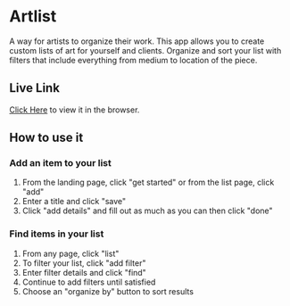 # Artlist

A way for artists to organize their work.
This app allows you to create custom lists of art for yourself and clients. Organize and sort your list with filters that include everything from medium to location of the piece.

## Live Link

[Click Here](https://artlist-app-lv1xi6rx3.now.sh/) to view it in the browser.

## How to use it

### Add an item to your list

1. From the landing page, click "get started"
   or from the list page, click "add"
2. Enter a title and click "save"
3. Click "add details" and fill out as much as you can then click "done"

### Find items in your list

1. From any page, click "list"
2. To filter your list, click "add filter"
3. Enter filter details and click "find"
4. Continue to add filters until satisfied
5. Choose an "organize by" button to sort results
